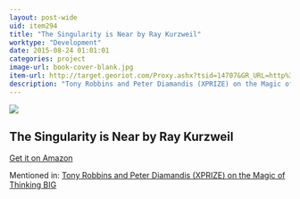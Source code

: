 ```yaml
---
layout: post-wide
uid: item294
title: "The Singularity is Near by Ray Kurzweil"
worktype: "Development"
date: 2015-08-24 01:01:01
categories: project
image-url: book-cover-blank.jpg
item-url: http://target.georiot.com/Proxy.ashx?tsid=14707&GR_URL=http%3A%2F%2Fwww.amazon.com%2FThe-Singularity-Is-Near-Transcend%2Fdp%2F0143037889%2F
description: "Tony Robbins and Peter Diamandis (XPRIZE) on the Magic of Thinking BIG"
---
```

<a href="http://target.georiot.com/Proxy.ashx?tsid=14707&GR_URL=http%3A%2F%2Fwww.amazon.com%2FThe-Singularity-Is-Near-Transcend%2Fdp%2F0143037889%2F" target="blank"><img src="../../../../img/thumbs/book-cover-blank.jpg" class="prod-img"></a>
<h2>The Singularity is Near by Ray Kurzweil</h2>
<p><a href="http://target.georiot.com/Proxy.ashx?tsid=14707&GR_URL=http%3A%2F%2Fwww.amazon.com%2FThe-Singularity-Is-Near-Transcend%2Fdp%2F0143037889%2F" target="blank">Get it on Amazon</a><p>
<p>Mentioned in: <a href="http://fourhourworkweek.com/2014/10/07/global-learning-xprize/" target="blank">Tony Robbins and Peter Diamandis (XPRIZE) on the Magic of Thinking BIG</a></p>
